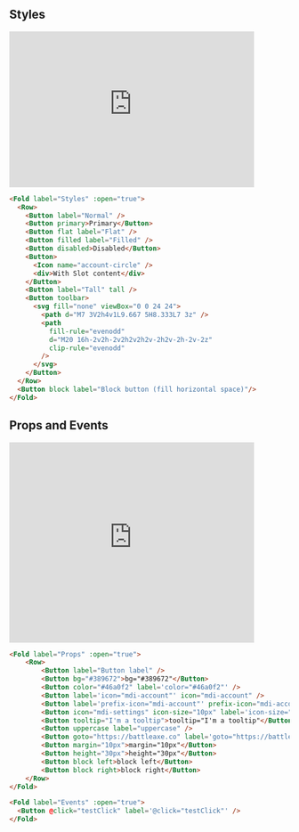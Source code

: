 ## Styles

<div class="centered"><iframe style="overflow: scroll;" width="440" height="280" seamless frameborder="0" scrolling="yes" src="https://brutalism.netlify.app/#/buttons/button/styles"> </iframe></div>

```html
<Fold label="Styles" :open="true">
  <Row>
    <Button label="Normal" />
    <Button primary>Primary</Button>
    <Button flat label="Flat" />
    <Button filled label="Filled" />
    <Button disabled>Disabled</Button>
    <Button>
      <Icon name="account-circle" />
      <div>With Slot content</div>
    </Button>
    <Button label="Tall" tall />
    <Button toolbar>
      <svg fill="none" viewBox="0 0 24 24">
        <path d="M7 3V2h4v1L9.667 5H8.333L7 3z" />
        <path
          fill-rule="evenodd"
          d="M20 16h-2v2h-2v2h2v2h2v-2h2v-2h-2v-2z"
          clip-rule="evenodd"
        />
      </svg>
    </Button>
  </Row>
  <Button block label="Block button (fill horizontal space)"/>
</Fold>
```

## Props and Events

<div class="centered"><iframe style="overflow: scroll;" width="440" height="360" seamless frameborder="0" scrolling="yes" src="https://brutalism.netlify.app/#/buttons/button/props"> </iframe></div>

```html
<Fold label="Props" :open="true">
	<Row>
		<Button label="Button label" />
		<Button bg="#389672">bg="#389672"</Button>
		<Button color="#46a0f2" label='color="#46a0f2"' />
		<Button label='icon="mdi-account"' icon="mdi-account" />
		<Button label='prefix-icon="mdi-account"' prefix-icon="mdi-account" />
		<Button icon="mdi-settings" icon-size="10px" label='icon-size="10px"' />
		<Button tooltip="I'm a tooltip">tooltip="I'm a tooltip"</Button>
		<Button uppercase label="uppercase" />
		<Button goto="https://battleaxe.co" label='goto="https://battleaxe.co"'/>
		<Button margin="10px">margin="10px"</Button>
		<Button height="30px">height="30px"</Button>
		<Button block left>block left</Button>
		<Button block right>block right</Button>				
	</Row>
</Fold>

<Fold label="Events" :open="true">
  <Button @click="testClick" label='@click="testClick"' />
</Fold>
```